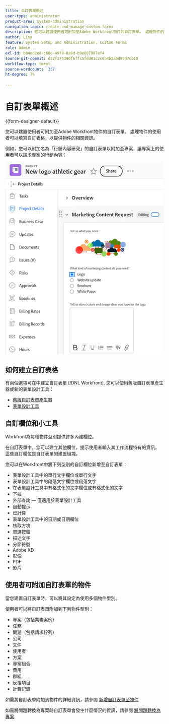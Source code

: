 ```yaml
---
title: 自訂表單概述
user-type: administrator
product-area: system-administration
navigation-topic: create-and-manage-custom-forms
description: 您可以建置使用者可附加至Adobe Workfront物件的自訂表單。 處理物件的使用者可以填寫自訂表格，以提供物件的相關資訊。
author: Lisa
feature: System Setup and Administration, Custom Forms
role: Admin
exl-id: b04ed2e8-c60e-4978-8a9d-b9e087987ef4
source-git-commit: d32f274390f6ffc5fdd01c2c9b4b2abd99d7cb10
workflow-type: tm+mt
source-wordcount: '357'
ht-degree: 7%

---
```


# 自訂表單概述

<!--Audited: 12/2023-->

{{form-designer-default}}

您可以建置使用者可附加至Adobe Workfront物件的自訂表單。 處理物件的使用者可以填寫自訂表格，以提供物件的相關資訊。

例如，您可以附加名為「行銷內容研究」的自訂表單以附加至專案，讓專案上的使用者可以請求專案的行銷內容：

![](assets/see-image-details-page.png)

## 如何建立自訂表格

有兩個選項可在中建立自訂表單 [!DNL Workfront]. 您可以使用舊版自訂表單產生器或新的表單設計工具：

* [舊版自訂表單產生器](/help/quicksilver/administration-and-setup/customize-workfront/create-manage-custom-forms/use-the-custom-form-builder.md)
* [表單設計工具](/help/quicksilver/administration-and-setup/customize-workfront/create-manage-custom-forms/form-designer/form-designer-toc.md)

## 自訂欄位和小工具

Workfront為每種物件型別提供許多內建欄位。

在自訂表單中，您可以建立其他欄位，提示使用者輸入其工作流程特有的資訊。 這些自訂欄位是自訂表單的建置組塊。

您可以在Workfront中將下列型別的自訂欄位新增至自訂表單：

* 表單設計工具中的單行文字欄位或單行文字
* 表單設計工具中的段落文字欄位或段落文字
* 在表單設計工具中有格式化的文字欄位或有格式化的文字
* 下拉
* 外部查詢 — 僅適用於表單設計工具
* 自動提示
* 已計算
* 表單設計工具中的日期或日期欄位
* 核取方塊
* 單選按鈕
* 描述文字
* 分節符號
* Adobe XD
* 影像
* PDF
* 影片

## 使用者可附加自訂表單的物件

當您建置自訂表單時，可以將其設定為使用多個物件型別。

使用者可以將自訂表單附加到下列物件型別：

* 專案（包括業務案例）
* 任務
* 問題（包括請求佇列）
* 公司
* 文件
* 使用者
* 方案
* 專案組合
* 費用
* 群組
* 反覆項目
* 計費記錄

如需將自訂表單附加到物件的詳細資訊，請參閱 [新增自訂表單至物件](../../../workfront-basics/work-with-custom-forms/add-a-custom-form-to-an-object.md).

如需將問題轉換為專案時自訂表單會發生什麼情況的資訊，請參閱 [將問題轉換為專案](/help/quicksilver/manage-work/issues/convert-issues/convert-issue-to-project.md).


